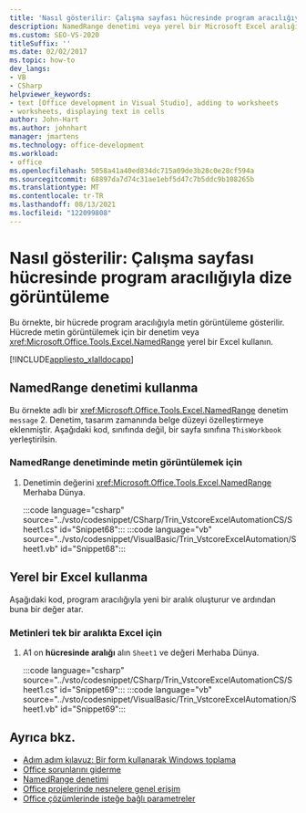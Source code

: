 ```yaml
---
title: 'Nasıl gösterilir: Çalışma sayfası hücresinde program aracılığıyla dize görüntüleme'
description: NamedRange denetimi veya yerel bir Microsoft Excel aralığı nesnesi kullanarak bir dizeyi program aracılığıyla bir çalışma sayfası hücresinde Excel öğrenin.
ms.custom: SEO-VS-2020
titleSuffix: ''
ms.date: 02/02/2017
ms.topic: how-to
dev_langs:
- VB
- CSharp
helpviewer_keywords:
- text [Office development in Visual Studio], adding to worksheets
- worksheets, displaying text in cells
author: John-Hart
ms.author: johnhart
manager: jmartens
ms.technology: office-development
ms.workload:
- office
ms.openlocfilehash: 5058a41a40ed834dc715a09de3b28c0e28cf594a
ms.sourcegitcommit: 68897da7d74c31ae1ebf5d47c7b5ddc9b108265b
ms.translationtype: MT
ms.contentlocale: tr-TR
ms.lasthandoff: 08/13/2021
ms.locfileid: "122099808"
---
```

# <a name="how-to-programmatically-display-a-string-in-a-worksheet-cell"></a>Nasıl gösterilir: Çalışma sayfası hücresinde program aracılığıyla dize görüntüleme
  Bu örnekte, bir hücrede program aracılığıyla metin görüntüleme gösterilir. Hücrede metin görüntülemek için bir denetim veya <xref:Microsoft.Office.Tools.Excel.NamedRange> yerel bir Excel kullanın.

 [!INCLUDE[appliesto_xlalldocapp](../vsto/includes/appliesto-xlalldocapp-md.md)]

## <a name="use-a-namedrange-control"></a>NamedRange denetimi kullanma
 Bu örnekte adlı bir <xref:Microsoft.Office.Tools.Excel.NamedRange> denetim `message` 2. Denetim, tasarım zamanında belge düzeyi özelleştirmeye eklenmiştir. Aşağıdaki kod, sınıfında değil, bir sayfa sınıfına `ThisWorkbook` yerleştirilsin.

### <a name="to-display-text-in-a-namedrange-control"></a>NamedRange denetiminde metin görüntülemek için

1. Denetimin değerini <xref:Microsoft.Office.Tools.Excel.NamedRange> Merhaba Dünya. 

     :::code language="csharp" source="../vsto/codesnippet/CSharp/Trin_VstcoreExcelAutomationCS/Sheet1.cs" id="Snippet68":::
     :::code language="vb" source="../vsto/codesnippet/VisualBasic/Trin_VstcoreExcelAutomation/Sheet1.vb" id="Snippet68":::

## <a name="use-a-native-excel-range"></a>Yerel bir Excel kullanma
 Aşağıdaki kod, program aracılığıyla yeni bir aralık oluşturur ve ardından buna bir değer atar.

### <a name="to-display-text-in-an-excel-range"></a>Metinleri tek bir aralıkta Excel için

1. A1 on **hücresinde aralığı** alın `Sheet1` ve değeri Merhaba Dünya.

     :::code language="csharp" source="../vsto/codesnippet/CSharp/Trin_VstcoreExcelAutomationCS/Sheet1.cs" id="Snippet69":::
     :::code language="vb" source="../vsto/codesnippet/VisualBasic/Trin_VstcoreExcelAutomation/Sheet1.vb" id="Snippet69":::

## <a name="see-also"></a>Ayrıca bkz.
- [Adım adım kılavuz: Bir form kullanarak Windows toplama](../vsto/walkthrough-collecting-data-using-a-windows-form.md)
- [Office sorunlarını giderme](../vsto/troubleshooting-office-solutions.md)
- [NamedRange denetimi](../vsto/namedrange-control.md)
- [Office projelerinde nesnelere genel erişim](../vsto/global-access-to-objects-in-office-projects.md)
- [Office çözümlerinde isteğe bağlı parametreler](../vsto/optional-parameters-in-office-solutions.md)
